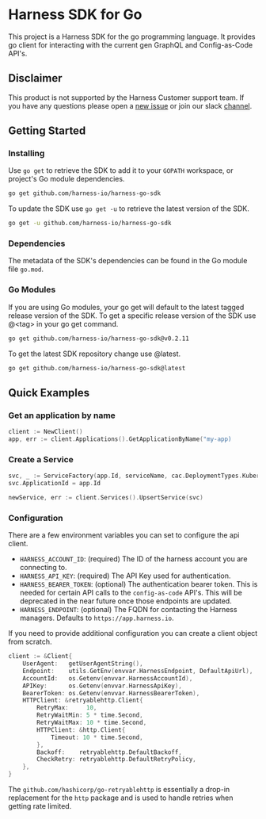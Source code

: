 # Harness SDK for Go

This project is a Harness SDK for the go programming language. It provides go client for interacting with the current gen GraphQL and Config-as-Code API's.

## Disclaimer

This product is not supported by the Harness Customer support team. If you have any questions please open a [new issue](https://github.com/harness-io/harness-go-sdk/issues/new) or join our slack [channel](https://harnesscommunity.slack.com/archives/C02G9CUNF1S).

## Getting Started

### Installing

Use `go get` to retrieve the SDK to add it to your `GOPATH` workspace, or project's Go module dependencies.

```bash
go get github.com/harness-io/harness-go-sdk
```

To update the SDK use `go get -u` to retrieve the latest version of the SDK.

```bash
go get -u github.com/harness-io/harness-go-sdk
```

### Dependencies

The metadata of the SDK's dependencies can be found in the Go module file `go.mod`.

### Go Modules

If you are using Go modules, your go get will default to the latest tagged release version of the SDK. To get a specific release version of the SDK use @\<tag\> in your go get command.

```bash
go get github.com/harness-io/harness-go-sdk@v0.2.11
```

To get the latest SDK repository change use @latest.

```bash
go get github.com/harness-io/harness-go-sdk@latest
```

## Quick Examples

### Get an application by name

```go
client := NewClient()
app, err := client.Applications().GetApplicationByName("my-app)
```

### Create a Service

```go
svc, _ := ServiceFactory(app.Id, serviceName, cac.DeploymentTypes.Kubernetes, cac.ArtifactTypes.Docker)
svc.ApplicationId = app.Id

newService, err := client.Services().UpsertService(svc)
```

### Configuration

There are a few environment variables you can set to configure the api client.

- `HARNESS_ACCOUNT_ID`: (required) The ID of the harness account you are connecting to.
- `HARNESS_API_KEY`: (required) The API Key used for authentication.
- `HARNESS_BEARER_TOKEN`: (optional) The authentication bearer token. This is needed for certain API calls to the `config-as-code` API's. This will be deprecated in the near future once those endpoints are updated.
- `HARNESS_ENDPOINT`: (optional) The FQDN for contacting the Harness managers. Defaults to `https://app.harness.io`.

If you need to provide additional configuration you can create a client object from scratch.

```go
client := &Client{
    UserAgent:   getUserAgentString(),
    Endpoint:    utils.GetEnv(envvar.HarnessEndpoint, DefaultApiUrl),
    AccountId:   os.Getenv(envvar.HarnessAccountId),
    APIKey:      os.Getenv(envvar.HarnessApiKey),
    BearerToken: os.Getenv(envvar.HarnessBearerToken),
    HTTPClient: &retryablehttp.Client{
        RetryMax:     10,
        RetryWaitMin: 5 * time.Second,
        RetryWaitMax: 10 * time.Second,
        HTTPClient: &http.Client{
            Timeout: 10 * time.Second,
        },
        Backoff:    retryablehttp.DefaultBackoff,
        CheckRetry: retryablehttp.DefaultRetryPolicy,
    },
}
```

The `github.com/hashicorp/go-retryablehttp` is essentially a drop-in replacement for the `http` package and is used to handle retries when getting rate limited.
